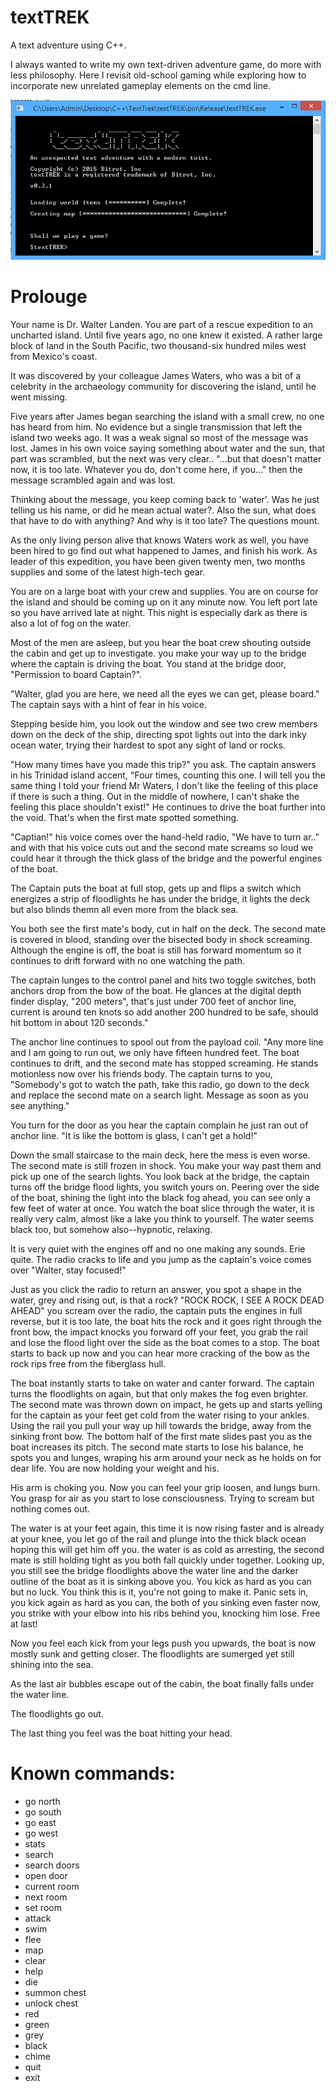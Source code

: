 # textTREK
A text adventure using C++.

I always wanted to write my own text-driven adventure game, do more with less philosophy.  Here I revisit old-school gaming while exploring how to incorporate new unrelated gameplay elements on the cmd line.


![alt tag](https://github.com/adestefa/textTREK/blob/master/textTREK.png)


# Prolouge

Your name is Dr. Walter Landen. You are part of a rescue expedition to an uncharted island. Until five years ago, no one knew it existed. A rather large block of land in the South Pacific, two thousand-six hundred miles west from Mexico's coast.

It was discovered by your colleague James Waters, who was a bit of a celebrity in the archaeology community for discovering the island, until he went missing.

Five years after James began searching the island with a small crew, no one has heard from him. No evidence but a single transmission that left the island two weeks ago. It was a weak signal so most of the message was lost. James in his own voice saying something about water and the sun, that part was scrambled, but the next was very clear.. "...but that doesn't matter now, it is too late. Whatever you do, don't come here, if you..." then the message scrambled again and was lost.

Thinking about the message, you keep coming back to 'water'. Was he just telling us his name, or did he mean actual water?. Also the sun, what does that have to do with anything? And why is it too late? The questions mount.

As the only living person alive that knows Waters work as well, you have been hired to go find out what happened to James, and finish his work. As leader of this expedition, you have been given twenty men, two months supplies and some of the latest high-tech gear.

You are on a large boat with your crew and supplies. You are on course for the island and should be coming up on it any minute now. You left port late so you have arrived late at night. This night is especially dark as there is also a lot of fog on the water.

Most of the men are asleep, but you hear the boat crew shouting outside the cabin and get up to investigate. you make your way up to the bridge where the captain is driving the boat. You stand at the bridge door, "Permission to board Captain?".

"Walter, glad you are here, we need all the eyes we can get, please board." The captain says with a hint of fear in his voice.

Stepping beside him, you look out the window and see two crew members down on the deck of the ship, directing spot lights out into the dark inky ocean water, trying their hardest to spot any sight of land or rocks. 

"How many times have you made this trip?" you ask. The captain answers in his Trinidad island accent, "Four times, counting this one. I will tell you the same thing I told your friend Mr Waters, I don't like the feeling of this place if there is such a thing. Out in the middle of nowhere, I can't shake the feeling this place shouldn't exist!" He continues to drive the boat further into the void. That's when the first mate spotted something.

"Captian!" his voice comes over the hand-held radio, "We have to turn ar.." and with that his voice cuts out and the second mate screams so loud we could hear it through the thick glass of the bridge and the powerful engines of the boat.

The Captain puts the boat at full stop, gets up and flips a switch which energizes a strip of floodlights he has under the bridge, it lights the deck but also blinds themn all even more from the black sea.

You both see the first mate's body, cut in half on the deck. The second mate is covered in blood, standing over the bisected body in shock screaming. Although the engine is off, the boat is still has forward momentum so it continues to drift forward with no one watching the path.

The captain lunges to the control panel and hits two toggle switches, both anchors drop from the bow of the boat. He glances at the digital depth finder display, "200 meters", that's just under 700 feet of anchor line, current is around ten knots so add another 200 hundred to be safe, should hit bottom in about 120 seconds."

The anchor line continues to spool out from the payload coil. "Any more line and I am going to run out, we only have fifteen hundred feet. The boat continues to drift, and the second mate has stopped screaming. He stands motionless now over his friends body. The captain turns to you, "Somebody's got to watch the path, take this radio, go down to the deck and replace the second mate on a search light. Message as soon as you see anything."

You turn for the door as you hear the captain complain he just ran out of anchor line. "It is like the bottom is glass, I can't get a hold!" 

Down the small staircase to the main deck, here the mess is even worse. The second mate is still frozen in shock. You make your way past them and pick up one of the search lights. You look back at the bridge, the captain turns off the bridge flood lights,  you switch yours on. Peering over the side of the boat, shining the light into the black fog ahead, you can see only a few feet of water at once. You watch the boat slice through the water, it is really very calm, almost like a lake you think to yourself. The water seems black too, but somehow also--hypnotic, relaxing.

It is very quiet with the engines off and no one making any sounds. Erie quite. The radio cracks to life and you jump as the captain's voice comes over "Walter, stay focused!"

Just as you click the radio to return an answer, you spot a shape in the water, grey and rising out, is that a rock? "ROCK ROCK, I SEE A ROCK DEAD AHEAD" you scream over the radio, the captain puts the engines in full reverse, but it is too late, the boat hits the rock and it goes right through the front bow, the impact knocks you forward off your feet, you grab the rail and lose the flood light over the side as the boat comes to a stop. The boat starts to back up now and you can hear more cracking of the bow as the rock rips free from the fiberglass hull.

The boat instantly starts to take on water and canter forward. The captain turns the floodlights on again, but that only makes the fog even brighter. The second mate was thrown down on impact, he gets up and starts yelling for the captain as  your feet get cold from the water rising to your ankles. Using the rail you pull your way up hill towards the bridge, away from the sinking front bow. The bottom half of the first mate slides past you as the boat increases its pitch. The second mate starts to lose his balance, he spots you and lunges, wraping his arm around your neck as he holds on for dear life. You are now holding your weight and his.

His arm is choking you. Now you can feel your grip loosen, and lungs burn. You grasp for air as you start to lose consciousness. Trying to scream but nothing comes out.

The water is at your feet again, this time it is now rising faster and is already at your knee, you let go of the rail and plunge into the thick black ocean hoping this will get him off you. the water is as cold as arresting, the second mate is still holding tight as you both fall quickly under together. Looking up, you still see the bridge floodlights above the water line and the darker outline of the boat as it is sinking above you. You kick as hard as you can but no luck. You think this is it, you're not going to make it. Panic sets in, you kick again as hard as you can, the both of you sinking even faster now, you strike with your elbow into his ribs behind you, knocking him lose. Free at last!

Now you feel each kick from your legs push you upwards, the boat is now mostly sunk and getting closer. The floodlights are sumerged yet still shining into the sea. 

As the last air bubbles escape out of the cabin, the boat finally falls under the water line.

The floodlights go out.

The last thing you feel was the boat hitting your head.



















Known commands:
=============
 - go north
 - go south
 - go east
 - go west
 - stats
 - search
 - search doors
 - open door
 - current room
 - next room
 - set room
 - attack
 - swim
 - flee
 - map
 - clear
 - help
 - die
 - summon chest
 - unlock chest
 - red
 - green
 - grey
 - black
 - chime
 - quit
 - exit

